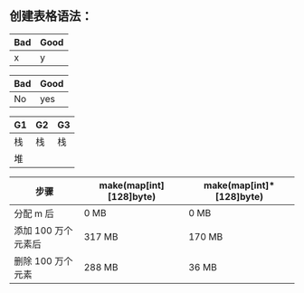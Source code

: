 ## 创建表格语法：

<table>
    <thead>
        <tr>
            <th> Bad </th>
            <th> Good </th>
        </tr>
    </thead>
    <tbody>
        <tr>
            <td> x </td>
            <td> y </td>
        </tr>
    </tbody>
</table>


|Bad|Good|
|---|---|
|No |yes|



<table>
    <thead>
        <tr>
            <th> G1 </th>
            <th> G2 </th>
            <th> G3</th>
        </tr>
    </thead>
    <tbody>
        <tr>
            <td > 栈 </td>
            <td > 栈 </td>
            <td > 栈 </td>
        </tr>
        <tr>
            <td rowspan="3">堆</td>
        </tr>
    </tbody>
</table>





<table>
    <thead>
        <tr>
            <th>步骤</th>
            <th>make(map[int][128]byte)</th>
            <th>make(map[int]*[128]byte)</th>
        </tr>
    </thead>
    <tbody>
        <tr>
            <td>分配 m 后 </td>
            <td> 0 MB </td>
            <td>0 MB</td>
        </tr>
        <tr>
            <td>添加 100 万个元素后</td>
            <td>317 MB</td>
            <td>170 MB</td>
        </tr>
        <tr>
            <td>删除 100 万个元素</td>
            <td>288 MB</td>
            <td>36 MB</td>
        </tr>
    </tbody>
</table>
